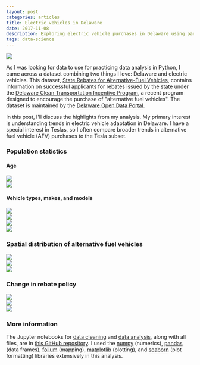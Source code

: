```yaml
---
layout: post
categories: articles
title: Electric vehicles in Delaware
date: 2017-11-08
description: Exploring electric vehicle purchases in Delaware using pandas and folium
tags: data-science
---
```


<p><a href="http://www.exoticspotter.com/tesla-model-s-newark-delaware-130588">
<img src="\img\delaware-EVs\de_tesla.jpg" style="display:block; margin-left: auto; margin-right: auto;">
</a></p>

As I was looking for data to use for practicing data analysis in Python,
I came across a dataset combining two things I love: Delaware and electric vehicles.
This dataset, [State Rebates for Alternative-Fuel Vehicles](https://data.delaware.gov/Energy-and-Environment/State-Rebates-for-Alternative-Fuel-Vehicles/8z8z-di7f),
contains information on successful applicants for rebates issued by the state under the
[Delaware Clean Transportation Incentive Program](http://www.dnrec.delaware.gov/energy/pages/clean-transportation-incentives-home.aspx),
a recent program designed to encourage the purchase of "alternative fuel vehicles".
The dataset is maintained by the [Delaware Open Data Portal](https://data.delaware.gov).

In this post, I'll discuss the highlights from my analysis.
My primary interest is understanding trends in electric vehicle adaptation in Delaware.
I have a special interest in Teslas, so I often compare broader trends in
alternative fuel vehicle (AFV) purchases to the Tesla subset.

### Population statistics

#### Age

<img src="\img\delaware-EVs\age.svg" style="display:block; margin-left: auto; margin-right: auto;">

<img src="\img\delaware-EVs\age_tesla.svg" style="display:block; margin-left: auto; margin-right: auto;">

#### Vehicle types, makes, and models

<img src="\img\delaware-EVs\vehicle_types.svg" style="display:block; margin-left: auto; margin-right: auto;">

<img src="\img\delaware-EVs\make.svg" style="display:block; margin-left: auto; margin-right: auto;">

<img src="\img\delaware-EVs\models.svg" style="display:block; margin-left: auto; margin-right: auto;">

<img src="\img\delaware-EVs\electric_models.svg" style="display:block; margin-left: auto; margin-right: auto;">

### Spatial distribution of alternative fuel vehicles

<img src="\img\delaware-EVs\counties.svg" style="display:block; margin-left: auto; margin-right: auto;">

<img src="\img\delaware-EVs\afv_norm_map.png" style="display:block; margin-left: auto; margin-right: auto;">

<img src="\img\delaware-EVs\tesla_map.png" style="display:block; margin-left: auto; margin-right: auto;">

### Change in rebate policy

<img src="\img\delaware-EVs\policy_change_type.svg" style="display:block; margin-left: auto; margin-right: auto;">

<img src="\img\delaware-EVs\policy_change_make.svg" style="display:block; margin-left: auto; margin-right: auto;">

<img src="\img\delaware-EVs\policy_change_trends.svg" style="display:block; margin-left: auto; margin-right: auto;">

### More information

The Jupyter notebooks for [data cleaning](http://nbviewer.jupyter.org/github/petermattia/Delaware-EVs/blob/master/Electric%20vehicles%20in%20Delaware%20-%20Data%20cleaning.ipynb?flush_cache=true)
and [data analysis](http://nbviewer.jupyter.org/github/petermattia/Delaware-EVs/blob/master/Electric%20vehicles%20in%20Delaware%20-%20Data%20analysis.ipynb?flush_cache=true), along with all files,
are in [this GitHub repository](https://github.com/petermattia/Delaware-EVs).
I used the
[numpy](http://numpy.org) (numerics),
[pandas](https://pandas.pydata.org) (data frames),
[folium](https://folium.readthedocs.io/en/latest/) (mapping),
[matplotlib](https://matplotlib.org) (plotting), and
[seaborn](https://seaborn.pydata.org) (plot formatting)
libraries extensively in this analysis.
